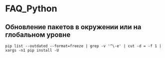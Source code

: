 # FAQ_Python

## Обновление пакетов в окружении или на глобальном уровне

`pip list --outdated --format=freeze | grep -v '^\-e' | cut -d = -f 1 | xargs -n1 pip install -U`

